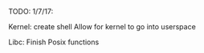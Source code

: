 TODO:
1/7/17:

Kernel:
create shell
Allow for kernel to go into userspace


Libc:
Finish Posix functions
